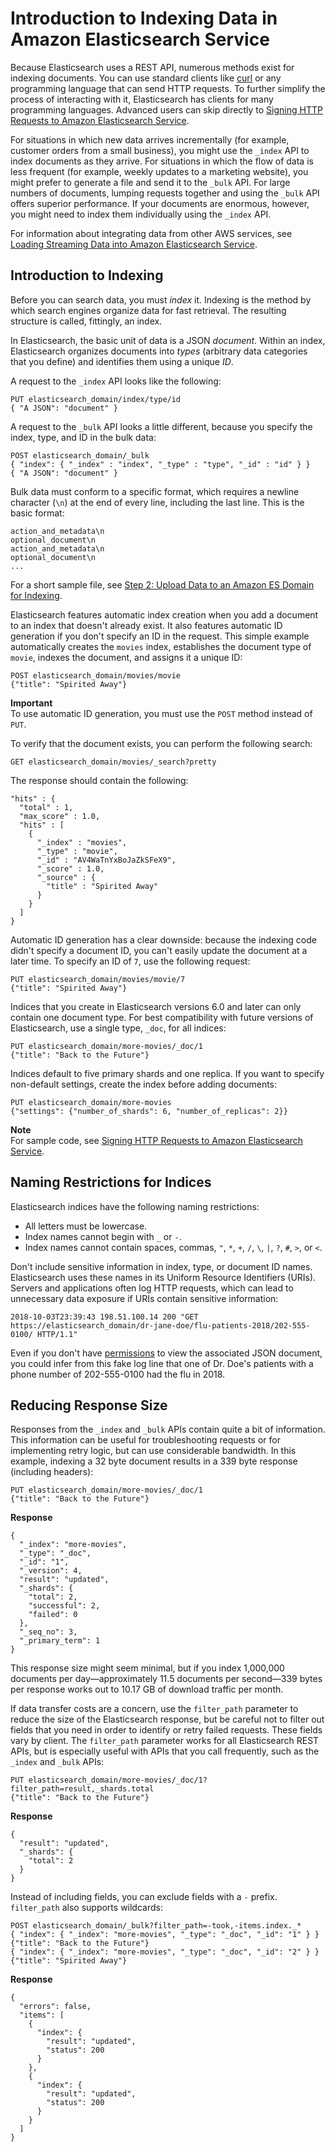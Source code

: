 # Introduction to Indexing Data in Amazon Elasticsearch Service<a name="es-indexing"></a>

Because Elasticsearch uses a REST API, numerous methods exist for indexing documents\. You can use standard clients like [curl](https://curl.haxx.se/) or any programming language that can send HTTP requests\. To further simplify the process of interacting with it, Elasticsearch has clients for many programming languages\. Advanced users can skip directly to [Signing HTTP Requests to Amazon Elasticsearch Service](es-request-signing.md)\.

For situations in which new data arrives incrementally \(for example, customer orders from a small business\), you might use the `_index` API to index documents as they arrive\. For situations in which the flow of data is less frequent \(for example, weekly updates to a marketing website\), you might prefer to generate a file and send it to the `_bulk` API\. For large numbers of documents, lumping requests together and using the `_bulk` API offers superior performance\. If your documents are enormous, however, you might need to index them individually using the `_index` API\.

For information about integrating data from other AWS services, see [Loading Streaming Data into Amazon Elasticsearch Service](es-aws-integrations.md)\.

## Introduction to Indexing<a name="es-indexing-intro"></a>

Before you can search data, you must *index* it\. Indexing is the method by which search engines organize data for fast retrieval\. The resulting structure is called, fittingly, an index\.

In Elasticsearch, the basic unit of data is a JSON *document*\. Within an index, Elasticsearch organizes documents into *types* \(arbitrary data categories that you define\) and identifies them using a unique *ID*\.

A request to the `_index` API looks like the following:

```
PUT elasticsearch_domain/index/type/id
{ "A JSON": "document" }
```

A request to the `_bulk` API looks a little different, because you specify the index, type, and ID in the bulk data:

```
POST elasticsearch_domain/_bulk
{ "index": { "_index" : "index", "_type" : "type", "_id" : "id" } }
{ "A JSON": "document" }
```

Bulk data must conform to a specific format, which requires a newline character \(`\n`\) at the end of every line, including the last line\. This is the basic format:

```
action_and_metadata\n
optional_document\n
action_and_metadata\n
optional_document\n
...
```

For a short sample file, see [Step 2: Upload Data to an Amazon ES Domain for Indexing](es-gsg-upload-data.md)\.

Elasticsearch features automatic index creation when you add a document to an index that doesn't already exist\. It also features automatic ID generation if you don't specify an ID in the request\. This simple example automatically creates the `movies` index, establishes the document type of `movie`, indexes the document, and assigns it a unique ID:

```
POST elasticsearch_domain/movies/movie
{"title": "Spirited Away"}
```

**Important**  
To use automatic ID generation, you must use the `POST` method instead of `PUT`\.

To verify that the document exists, you can perform the following search:

```
GET elasticsearch_domain/movies/_search?pretty
```

The response should contain the following:

```
"hits" : {
  "total" : 1,
  "max_score" : 1.0,
  "hits" : [
    {
      "_index" : "movies",
      "_type" : "movie",
      "_id" : "AV4WaTnYxBoJaZkSFeX9",
      "_score" : 1.0,
      "_source" : {
        "title" : "Spirited Away"
      }
    }
  ]
}
```

Automatic ID generation has a clear downside: because the indexing code didn't specify a document ID, you can't easily update the document at a later time\. To specify an ID of `7`, use the following request:

```
PUT elasticsearch_domain/movies/movie/7
{"title": "Spirited Away"}
```

Indices that you create in Elasticsearch versions 6\.0 and later can only contain one document type\. For best compatibility with future versions of Elasticsearch, use a single type, `_doc`, for all indices:

```
PUT elasticsearch_domain/more-movies/_doc/1
{"title": "Back to the Future"}
```

Indices default to five primary shards and one replica\. If you want to specify non\-default settings, create the index before adding documents:

```
PUT elasticsearch_domain/more-movies
{"settings": {"number_of_shards": 6, "number_of_replicas": 2}}
```

**Note**  
For sample code, see [Signing HTTP Requests to Amazon Elasticsearch Service](es-request-signing.md)\.

## Naming Restrictions for Indices<a name="es-indexing-naming"></a>

Elasticsearch indices have the following naming restrictions:
+ All letters must be lowercase\.
+ Index names cannot begin with `_` or `-`\.
+ Index names cannot contain spaces, commas, `"`, `*`, `+`, `/`, `\`, `|`, `?`, `#`, `>`, or `<`\.

Don't include sensitive information in index, type, or document ID names\. Elasticsearch uses these names in its Uniform Resource Identifiers \(URIs\)\. Servers and applications often log HTTP requests, which can lead to unnecessary data exposure if URIs contain sensitive information:

```
2018-10-03T23:39:43 198.51.100.14 200 "GET https://elasticsearch_domain/dr-jane-doe/flu-patients-2018/202-555-0100/ HTTP/1.1"
```

Even if you don't have [permissions](es-ac.md) to view the associated JSON document, you could infer from this fake log line that one of Dr\. Doe's patients with a phone number of 202\-555\-0100 had the flu in 2018\.

## Reducing Response Size<a name="es-indexing-size"></a>

Responses from the `_index` and `_bulk` APIs contain quite a bit of information\. This information can be useful for troubleshooting requests or for implementing retry logic, but can use considerable bandwidth\. In this example, indexing a 32 byte document results in a 339 byte response \(including headers\):

```
PUT elasticsearch_domain/more-movies/_doc/1
{"title": "Back to the Future"}
```

**Response**

```
{
  "_index": "more-movies",
  "_type": "_doc",
  "_id": "1",
  "_version": 4,
  "result": "updated",
  "_shards": {
    "total": 2,
    "successful": 2,
    "failed": 0
  },
  "_seq_no": 3,
  "_primary_term": 1
}
```

This response size might seem minimal, but if you index 1,000,000 documents per day—approximately 11\.5 documents per second—339 bytes per response works out to 10\.17 GB of download traffic per month\.

If data transfer costs are a concern, use the `filter_path` parameter to reduce the size of the Elasticsearch response, but be careful not to filter out fields that you need in order to identify or retry failed requests\. These fields vary by client\. The `filter_path` parameter works for all Elasticsearch REST APIs, but is especially useful with APIs that you call frequently, such as the `_index` and `_bulk` APIs:

```
PUT elasticsearch_domain/more-movies/_doc/1?filter_path=result,_shards.total
{"title": "Back to the Future"}
```

**Response**

```
{
  "result": "updated",
  "_shards": {
    "total": 2
  }
}
```

Instead of including fields, you can exclude fields with a `-` prefix\. `filter_path` also supports wildcards:

```
POST elasticsearch_domain/_bulk?filter_path=-took,-items.index._*
{ "index": { "_index": "more-movies", "_type": "_doc", "_id": "1" } }
{"title": "Back to the Future"}
{ "index": { "_index": "more-movies", "_type": "_doc", "_id": "2" } }
{"title": "Spirited Away"}
```

**Response**

```
{
  "errors": false,
  "items": [
    {
      "index": {
        "result": "updated",
        "status": 200
      }
    },
    {
      "index": {
        "result": "updated",
        "status": 200
      }
    }
  ]
}
```